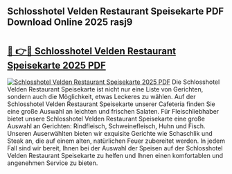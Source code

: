## Schlosshotel Velden Restaurant Speisekarte PDF Download Online 2025 rasj9

# <h2><a href="http://gcam2au.nevu.top/?p=Schlosshotel+Velden+Restaurant+Speisekarte">🔗 👉🔴 Schlosshotel Velden Restaurant Speisekarte 2025 PDF</a></h2>

[![Schlosshotel Velden Restaurant Speisekarte 2025 PDF](https://i.imgur.com/dBaPXMq.png)](http://gcam2au.nevu.top/?p=Schlosshotel+Velden+Restaurant+Speisekarte)
Die Schlosshotel Velden Restaurant Speisekarte ist nicht nur eine Liste von Gerichten, sondern auch die Möglichkeit, etwas Leckeres zu wählen. Auf der Schlosshotel Velden Restaurant Speisekarte unserer Cafeteria finden Sie eine große Auswahl an leichten und frischen Salaten. Für Fleischliebhaber bietet unsere Schlosshotel Velden Restaurant Speisekarte eine große Auswahl an Gerichten: Rindfleisch, Schweinefleisch, Huhn und Fisch. Unseren Auserwählten bieten wir exquisite Gerichte wie Schaschlik und Steak an, die auf einem alten, natürlichen Feuer zubereitet werden. In jedem Fall sind wir bereit, Ihnen bei der Auswahl der Speisen auf der Schlosshotel Velden Restaurant Speisekarte zu helfen und Ihnen einen komfortablen und angenehmen Service zu bieten.

